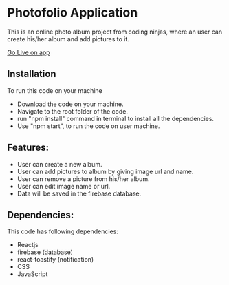 <h1>Photofolio Application</h1>
This is an online photo album project from coding ninjas, where an user can create his/her album and add pictures to it.

<a href="https://mkphotopholio.netlify.app/" target="_blank" >Go Live on app</a>

<h2>Installation</h2>
To run this code on your machine
<ul>
  <li>Download the code on your machine.</li>
  <li>Navigate to the root folder of the code.</li>
  <li>run "npm install" command in terminal to install all the dependencies.</li>
  <li>Use "npm start", to run the code on user machine.</li>
</ul>

<h2>Features:</h2>
<ul>
  <li>User can create a new album.</li>
  <li>User can add pictures to album by giving image url and name.</li>
  <li>User can remove a picture from his/her album.</li>
  <li>User can edit image name or url.</li>
  <li>Data will be saved in the firebase database.</li>
</ul>

<h2>Dependencies:</h2>
This code has following dependencies:
<ul>
  <li>Reactjs</li>
  <li>firebase (database)</li>
  <li>react-toastify (notification)</li>
  <li>CSS</li>
  <li>JavaScript</li>
</ul>
